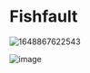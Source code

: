 # Fishfault
![1648867622543](https://user-images.githubusercontent.com/93109251/180105598-a6e9bede-bb74-4388-a571-047884dbd54d.png)

![image](https://user-images.githubusercontent.com/93109251/180105868-3a854747-7e82-462f-a65d-953169941770.png)
